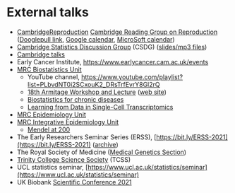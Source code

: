 # External talks

* [CambridgeReproduction](https://www.repro.cam.ac.uk/) [Cambridge Reading Group on Reproduction](https://www.repro.cam.ac.uk/events/cambridge-reading-group-reproduction) ([Dooglepull link](https://doodle.com/sign-up-sheet/participate/7047a82c-1b4a-4a17-ab8b-07247c9f4885/select), [Google calendar](https://eur03.safelinks.protection.outlook.com/?url=https%3A%2F%2Foutlook.office.com%2Fcalendar%2Faction%2Fcompose%3Fallday%3Dfalse%26body%3DHost%253A%2520Dr%2520Emma%2520Pomeroy%252C%2520Associate%2520Professor%2520in%2520the%2520Evolution%2520of%2520Health%252C%2520Diet%2520and%2520Disease%2520-%2520Department%2520of%2520Archeology%2520%26enddt%3D2024-05-30T13%253A30%253A00%252B00%253A00%26location%3DRoom%252078%252C%2520Anatomy%2520Building%26path%3D%252Fcalendar%252Faction%252Fcompose%26rru%3Daddevent%26startdt%3D2024-05-30T11%253A30%253A00%252B00%253A00%26subject%3DCambridge%2520Reading%2520Group%2520on%2520Reproduction&data=05%7C02%7Cjhz22%40medschl.cam.ac.uk%7Cdb1b9e310f104591709508dc70d22eef%7C49a50445bdfa4b79ade3547b4f3986e9%7C1%7C0%7C638509295251928242%7CUnknown%7CTWFpbGZsb3d8eyJWIjoiMC4wLjAwMDAiLCJQIjoiV2luMzIiLCJBTiI6Ik1haWwiLCJXVCI6Mn0%3D%7C0%7C%7C%7C&sdata=1LU9E39bwydVsBnMT8edtyB0sTU24CwZECbmZpVsC2I%3D&reserved=0), [MicroSoft calendar](https://eur03.safelinks.protection.outlook.com/?url=https%3A%2F%2Foutlook.office.com%2Fcalendar%2Faction%2Fcompose%3Fallday%3Dfalse%26body%3DHost%253A%2520Dr%2520Emma%2520Pomeroy%252C%2520Associate%2520Professor%2520in%2520the%2520Evolution%2520of%2520Health%252C%2520Diet%2520and%2520Disease%2520-%2520Department%2520of%2520Archeology%2520%26enddt%3D2024-05-30T13%253A30%253A00%252B00%253A00%26location%3DRoom%252078%252C%2520Anatomy%2520Building%26path%3D%252Fcalendar%252Faction%252Fcompose%26rru%3Daddevent%26startdt%3D2024-05-30T11%253A30%253A00%252B00%253A00%26subject%3DCambridge%2520Reading%2520Group%2520on%2520Reproduction&data=05%7C02%7Cjhz22%40medschl.cam.ac.uk%7Cdb1b9e310f104591709508dc70d22eef%7C49a50445bdfa4b79ade3547b4f3986e9%7C1%7C0%7C638509295251939373%7CUnknown%7CTWFpbGZsb3d8eyJWIjoiMC4wLjAwMDAiLCJQIjoiV2luMzIiLCJBTiI6Ik1haWwiLCJXVCI6Mn0%3D%7C0%7C%7C%7C&sdata=0QwE7bnd0KKL2JlFnvPVudtQ5BoPcJU%2FDSD%2FrvLVRUY%3D&reserved=0))
* [Cambridge Statistics Discussion Group](https://talks.cam.ac.uk/show/index/44749) (CSDG) ([slides/mp3 files](http://www.mrc-cbu.cam.ac.uk/people/peter.watson/csdg.html))
* [Cambridge talks](https://talks.cam.ac.uk/index)
* Early Cancer Institute, <https://www.earlycancer.cam.ac.uk/events>
* [MRC Biostatistics Unit](https://www.mrc-bsu.cam.ac.uk/news-and-events/bsuseminars/)
    - YouTube channel, <https://www.youtube.com/playlist?list=PLbvdNT0i2SCxouK2_DRsTrfEvrY8Gl2rQ>
    - <span style="color:red">[18th Armitage Workshop and Lecture](https://www.eventbrite.co.uk/e/18th-armitage-workshop-and-lecture-tickets-168410583589)</span> ([web site](https://www.mrc-bsu.cam.ac.uk/news-and-events/armitage-lectureships-and-workshops/))
    - <span style="color:red">[Biostatistics for chronic diseases](https://www.eventbrite.co.uk/e/biostatistics-for-chronic-diseases-symposium-tickets-176328091067?ref=estw)</span>
    - <span style="color:red">[Learning from Data in Single-Cell Transcriptomics](https://www.eventbrite.co.uk/e/cambridge-bsu-lecture-in-biomedical-data-science-prof-sandrine-dudoit-tickets-251259533027)</span>
* [MRC Epidemiology Unit](http://www.mrc-epid.cam.ac.uk/events)
* [MRC Integrative Epidemiology Unit](https://www.bristol.ac.uk/integrative-epidemiology/seminars)
    - [Mendel at 200](https://www.bristol.ac.uk/integrative-epidemiology/seminars/mendel_200/)
* The Early Researchers Seminar Series (ERSS), [https://bit.ly/ERSS-2021](https://bit.ly/ERSS-2021) ([archive](https://bit.ly/ERSSintro))
* The Royal Society of Medicine ([Medical Genetics Section](https://www.rsm.ac.uk/sections/medical-genetics-section/))
* [Trinity College Science Society](http://talks.cam.ac.uk/show/index/28326) (TCSS)
* UCL statistics seminar, [https://www.ucl.ac.uk/statistics/seminar](https://www.ucl.ac.uk/statistics/seminar)
* UK Biobank [Scientific Conference 2021](https://www.ukbiobank.ac.uk/learn-more-about-uk-biobank/scientific-conference-2021)

